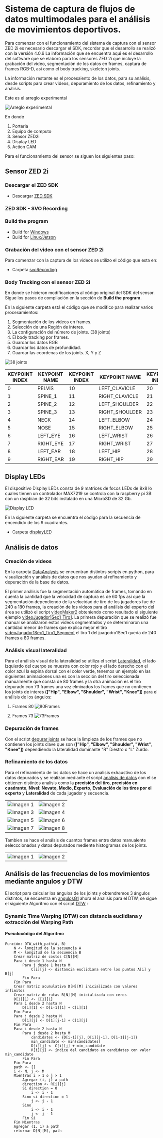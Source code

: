 # Sistema de captura de flujos de datos multimodales para el análisis de movimientos deportivos.

Para comenzar con el funcionamiento del sistema de captura con el sensor ZED 2i es necesario descargar el SDK, recordar que el desarrollo se realizó con la versión 4.0.6
La información que se encuentra aqui es el desarrollo del software que se elaboró para los sensores ZED 2i que incluye la grabación del video, segmentación de los datos en frames, captura de frames RGB-D, asi como el body tracking, skeleton joints.

La información restante es el procesaiento de los datos, para su análisis, desde scripts para crear videos, depuramiento de los datos, refinamiento y análisis.

Este es el arreglo experimental 

![Arreglo experimental](https://github.com/TsintaLab/Handball_Proyect/blob/main/Figuras/Diagrama_DT_2.png)

En donde 
1. Porteria
2. Equipo de computo
3. Sensor ZED2i
4. Display LED
5. Action CAM

Para el funcionamiento del sensor se siguen los siguientes paso:
## Sensor ZED 2i
### Descargar el ZED SDK

- Descargar [ZED SDK](https://www.stereolabs.com/developers/release)

### ZED SDK - SVO Recording

### Build the program
 - Build for [Windows](https://www.stereolabs.com/docs/app-development/cpp/windows/)
 - Build for [Linux/Jetson](https://www.stereolabs.com/docs/app-development/cpp/linux/)

### Grabación del video con el sensor ZED 2i
Para comenzar con la captura de los videos se utilizo el código que esta en:
- Carpeta [svoRecording](https://github.com/TsintaLab/Handball_Proyect/tree/main/svoRecording)

### Body Tracking con el sensor ZED 2i
En donde se hicieron modificaciones al código original del SDK del sensor. Sigue los pasos de compilación en la sección de **Build the program.**

En la siguiente carpeta está el código que se modifico para realizar varios procesamientos:
1. Segmentación de los videos en frames.
2. Selección de una Región de interes.
3. La configuración del número de joints. (38 joints)
4. El body tracking por frames.
5. Guardar los datos RGB
6. Guardar los datos de profundidad.
7. Guardar las coordenas de los joints. X, Y y Z

![38 joints](https://github.com/TsintaLab/Handball_Proyect/blob/main/Figuras/3DKeypoints.png)

| KEYPOINT INDEX | KEYPOINT NAME         | KEYPOINT INDEX | KEYPOINT NAME           | KEYPOINT INDEX | KEYPOINT NAME             | KEYPOINT INDEX | KEYPOINT NAME           |
|----------------|-----------------------|----------------|-------------------------|----------------|---------------------------|----------------|-------------------------|
| 0              | PELVIS                | 10             | LEFT_CLAVICLE           | 20             | LEFT_KNEE                 | 30             | LEFT_HAND_THUMB_4       |
| 1              | SPINE_1               | 11             | RIGHT_CLAVICLE          | 21             | RIGHT_KNEE                | 31             | RIGHT_HAND_THUMB_4      |
| 2              | SPINE_2               | 12             | LEFT_SHOULDER           | 22             | LEFT_ANKLE                | 32             | LEFT_HAND_INDEX_1       |
| 3              | SPINE_3               | 13             | RIGHT_SHOULDER          | 23             | RIGHT_ANKLE               | 33             | RIGHT_HAND_INDEX_1      |
| 4              | NECK                  | 14             | LEFT_ELBOW              | 24             | LEFT_BIG_TOE              | 34             | LEFT_HAND_MIDDLE_4      |
| 5              | NOSE                  | 15             | RIGHT_ELBOW             | 25             | RIGHT_BIG_TOE             | 35             | RIGHT_HAND_MIDDLE_4     |
| 6              | LEFT_EYE              | 16             | LEFT_WRIST              | 26             | LEFT_SMALL_TOE            | 36             | LEFT_HAND_PINKY_1       |
| 7              | RIGHT_EYE             | 17             | RIGHT_WRIST             | 27             | RIGHT_SMALL_TOE           | 37             | RIGHT_HAND_PINKY_1      |
| 8              | LEFT_EAR              | 18             | LEFT_HIP                | 28             | LEFT_HEEL                 |                |                         |
| 9              | RIGHT_EAR             | 19             | RIGHT_HIP               | 29             | RIGHT_HEEL                |                |                         |


## Display LEDs
El dispositivo Display LEDs consta de 9 matrices de focos LEDs de 8x8 lo cuales tienen un controlador MAX7219 se controla con la raspberry pi 3B con un raspbian de 32 bits instalado en una MicroSD de 32 Gb.

![Display LED](https://github.com/TsintaLab/Handball_Proyect/blob/main/Figuras/Display.png)

En la siguiente carpeta se encuentra el código para la secuencia de encendido de los 9 cuadrantes.
 - Carpeta [displayLED](https://github.com/TsintaLab/Handball_Proyect/tree/main/displayLED)

## Análisis de datos 

### Creación de videos

En la carpeta [DataAnalysis](https://github.com/TsintaLab/Handball_Proyect/tree/main/DataAnalysis) se encuentran distintos scripts en python, para visualización y análisis de datos que nos ayudan al refinamiento y depuración de la base de datos.

El primer análisis fue la segmentación automática de frames, tomando en cuenta la cantidad que la velocidad de captura es de 60 fps asi que la segmentación dependiendo de la velocidad de tiro de los jugadores fue de 240 a 180 frames, la creación de los videos para el análisis del experto del área se utilizó el script [videoMaker2](https://github.com/TsintaLab/Handball_Proyect/blob/main/DataAnalysis/videoMaker2.py) obteniendo como resultado el siguiente ejemplo [videoJugador1Sec1_Tiro1](https://github.com/TsintaLab/Handball_Proyect/blob/main/Figuras/Tiro1.mp4). La primera depuración que se realizó fue manual se analizaron estos videos segmentados y se determinaron una cantidad menor de frames que explica mejor el tiro [videoJugador1Sec1_Tiro1_Segment](https://github.com/TsintaLab/Handball_Proyect/blob/main/Figuras/TiroJ1S1_Region1_Sec1.mp4) el tiro 1 del juagodro1Sec1 queda de 240 frames a 80 frames.

### Análisis visual lateralidad

Para el análisis visual de la lateralidad se utiliza el script [Lateralidad](https://github.com/TsintaLab/Handball_Proyect/blob/main/DataAnalysis/analisis3D_2.py), el lado izquierdo del cuerpo se muestra con color rojo y el lado derecho con el color azul la espina dorsal con el color verde, tenemos un ejemplo en las siguientes animaciones una es con la sección del tiro seleccionada manualmente que consta de 80 frames y la otra animación es el tiro depurado con 73 frames una vez elminados los frames que no contienen los joints de interes **(["Hip", "Elbow", "Shoulder", "Wrist", "Knee"])** para el análisis de los ángulos:

1. Frames 80
![80Frames](https://github.com/TsintaLab/Handball_Proyect/blob/main/Figuras/Tiro1_80.gif)

2. Frames 73
![73Frames](https://github.com/TsintaLab/Handball_Proyect/blob/main/Figuras/Tiro1.gif)

### Depuración de frames
Con el script [depurar joints](https://github.com/TsintaLab/Handball_Proyect/blob/main/DataAnalysis/frames_nonan.py) se hace la limpieza de los frames que no contienen los joints clave que son **(["Hip", "Elbow", "Shoulder", "Wrist", "Knee"])** dependiendo la lateralidad dominante "R" Diestro o "L" Zurdo. 

### Refinamiento de los datos
Para el refinamiento de los datos se hace un analisis exhaustivo de los datos depurados y se realizan mediante el script [analisis de datos](https://github.com/TsintaLab/Handball_Proyect/blob/main/DataAnalysis/Analisis_BDHandball.py) con el se obtienen distintos analisis como la **precisión del tiro**, **precisión en cuadrante**, **Nivel: Novato, Medio, Experto**, **Evaluación de los tiros por el experto** y **Lateralidad** de cada jugador y secuencia.

<table>
  <tr>
    <td><img src="https://github.com/TsintaLab/Handball_Proyect/blob/main/Figuras/Histograma1.png" alt="Imagen 1"></td>
    <td><img src="https://github.com/TsintaLab/Handball_Proyect/blob/main/Figuras/Histograma1_2.png" alt="Imagen 2"></td>
  </tr>
  <tr>
    <td><img src="https://github.com/TsintaLab/Handball_Proyect/blob/main/Figuras/Histograma2_1.png" alt="Imagen 3"></td>
    <td><img src="https://github.com/TsintaLab/Handball_Proyect/blob/main/Figuras/Histograma3.png" alt="Imagen 4"></td>
  </tr>
  <tr>
    <td><img src="https://github.com/TsintaLab/Handball_Proyect/blob/main/Figuras/Histograma4_1_Ordenado.png" alt="Imagen 5"></td>
    <td><img src="https://github.com/TsintaLab/Handball_Proyect/blob/main/Figuras/Histograma4_3.png" alt="Imagen 6"></td>
  </tr>
 <tr>
    <td><img src="https://github.com/TsintaLab/Handball_Proyect/blob/main/Figuras/Histograma5.png" alt="Imagen 7"></td>
    <td><img src="https://github.com/TsintaLab/Handball_Proyect/blob/main/Figuras/Boxplot_Niveles.png" alt="Imagen 8"></td>
  </tr>
</table>

Tambien se hace el análsis de cuantos frames entre datos manualente selecccionados y datos depurados mediente histogramas de los joints.

<table>
  <tr>
    <td><img src="https://github.com/TsintaLab/Handball_Proyect/blob/main/Figuras/stacked_histogram_Region_allJ1S1.png" alt="Imagen 1"></td>
    <td><img src="https://github.com/TsintaLab/Handball_Proyect/blob/main/Figuras/stacked_histogram_El_2_all_J1S1.png" alt="Imagen 2"></td>
  </tr>
  </table>

## Análisis de las frecuencias de los movimientos mediante angulos y DTW

El script para calcular los ángulos de los joints y obtendremos 3 ángulos distintos, se encuentra en [angulosG1](https://github.com/TsintaLab/Handball_Proyect/blob/main/DataAnalysis/angulosG1.py) ahora el analisis para el DTW, se sigue el siguiente Algoritmo con el script [DTW](https://github.com/TsintaLab/Handball_Proyect/blob/main/DataAnalysis/dtw_iter_3.py) :

### Dynamic Time Warping (DTW) con distancia euclidiana y extracción del Warping Path

#### Pseudocódigo del Algoritmo

```plaintext
Función: DTW_with_path(A, B)
    N <- longitud de la secuencia A
    M <- longitud de la secuencia B
    Crear matriz de costos C[N][M]
    Para i desde 1 hasta N
        Para j desde 1 hasta M
            C[i][j] <- distancia euclidiana entre los puntos A[i] y B[j]
        Fin Para
    Fin Para
    Crear matriz acumulativa D[N][M] inicializada con valores infinitos
    Crear matriz de rutas R[N][M] inicializada con ceros
    D[1][1] <- C[1][1]
    Para i desde 2 hasta N
        D[i][1] <- D[i-1][1] + C[i][1]
    Fin Para
    Para j desde 2 hasta M
        D[1][j] <- D[1][j-1] + C[1][j]
    Fin Para
    Para i desde 2 hasta N
        Para j desde 2 hasta M
            candidates <- {D[i-1][j], D[i][j-1], D[i-1][j-1]}
            min_candidate <- min(candidates)
            D[i][j] <- C[i][j] + min_candidate
            R[i][j] <- índice del candidato en candidates con valor min_candidate
        Fin Para
    Fin Para
    path <- []
    i <- N, j <- M
    Mientras i > 1 o j > 1
        Agregar (i, j) a path
        direction <- R[i][j]
        Si direction = 0
            i <- i - 1
        Sino si direction = 1
            j <- j - 1
        Sino
            i <- i - 1
            j <- j - 1
        Fin Si
    Fin Mientras
    Agregar (1, 1) a path
    retornar D[N][M], path
